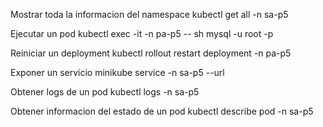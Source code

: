 Mostrar toda la informacion del namespace
kubectl get all -n sa-p5

Ejecutar un pod
kubectl exec -it <pod> -n pa-p5 -- sh
mysql -u root -p

Reiniciar un deployment
kubectl rollout restart deployment <deployment> -n pa-p5

Exponer un servicio
minikube service <svc> -n sa-p5 --url

Obtener logs de un pod
kubectl logs <pod> -n sa-p5

Obtener informacion del estado de un pod
kubectl describe pod <pod> -n sa-p5